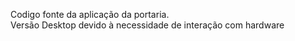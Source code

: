Codigo fonte da aplicação da portaria. <br>
Versão Desktop devido à necessidade de interação com hardware